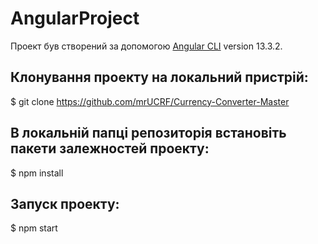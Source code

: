 # AngularProject

Проект був створений за допомогою [Angular CLI](https://github.com/angular/angular-cli) version 13.3.2.

## Клонування проекту на локальний пристрій:

$ git clone https://github.com/mrUCRF/Currency-Converter-Master

## В локальній папці репозиторія встановіть пакети залежностей проекту:

$ npm install

## Запуск проекту:

$ npm start

